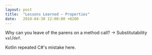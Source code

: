```yaml
---
layout: post
title:  "Lessons Learned – Properties"
date:   2018-04-30 12:00:00 +0200
---
```


Why can you leave of the parens on a method call? -> Substitutability `val`/`def`.

Kotlin repeated C#'s mistake here.
